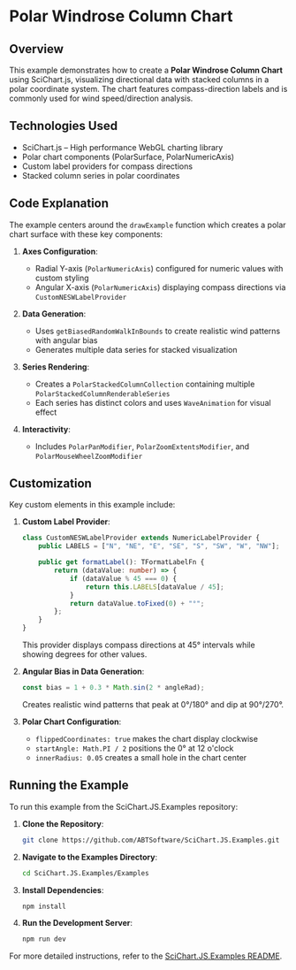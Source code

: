 # Polar Windrose Column Chart

## Overview

This example demonstrates how to create a **Polar Windrose Column Chart** using SciChart.js, visualizing directional data with stacked columns in a polar coordinate system. The chart features compass-direction labels and is commonly used for wind speed/direction analysis.

## Technologies Used

-   SciChart.js – High performance WebGL charting library
-   Polar chart components (PolarSurface, PolarNumericAxis)
-   Custom label providers for compass directions
-   Stacked column series in polar coordinates

## Code Explanation

The example centers around the `drawExample` function which creates a polar chart surface with these key components:

1. **Axes Configuration**:

    - Radial Y-axis (`PolarNumericAxis`) configured for numeric values with custom styling
    - Angular X-axis (`PolarNumericAxis`) displaying compass directions via `CustomNESWLabelProvider`

2. **Data Generation**:

    - Uses `getBiasedRandomWalkInBounds` to create realistic wind patterns with angular bias
    - Generates multiple data series for stacked visualization

3. **Series Rendering**:

    - Creates a `PolarStackedColumnCollection` containing multiple `PolarStackedColumnRenderableSeries`
    - Each series has distinct colors and uses `WaveAnimation` for visual effect

4. **Interactivity**:
    - Includes `PolarPanModifier`, `PolarZoomExtentsModifier`, and `PolarMouseWheelZoomModifier`

## Customization

Key custom elements in this example include:

1. **Custom Label Provider**:

    ```typescript
    class CustomNESWLabelProvider extends NumericLabelProvider {
        public LABELS = ["N", "NE", "E", "SE", "S", "SW", "W", "NW"];

        public get formatLabel(): TFormatLabelFn {
            return (dataValue: number) => {
                if (dataValue % 45 === 0) {
                    return this.LABELS[dataValue / 45];
                }
                return dataValue.toFixed(0) + "°";
            };
        }
    }
    ```

    This provider displays compass directions at 45° intervals while showing degrees for other values.

2. **Angular Bias in Data Generation**:

    ```typescript
    const bias = 1 + 0.3 * Math.sin(2 * angleRad);
    ```

    Creates realistic wind patterns that peak at 0°/180° and dip at 90°/270°.

3. **Polar Chart Configuration**:
    - `flippedCoordinates: true` makes the chart display clockwise
    - `startAngle: Math.PI / 2` positions the 0° at 12 o'clock
    - `innerRadius: 0.05` creates a small hole in the chart center

## Running the Example

To run this example from the SciChart.JS.Examples repository:

1. **Clone the Repository**:

    ```bash
    git clone https://github.com/ABTSoftware/SciChart.JS.Examples.git
    ```

2. **Navigate to the Examples Directory**:

    ```bash
    cd SciChart.JS.Examples/Examples
    ```

3. **Install Dependencies**:

    ```bash
    npm install
    ```

4. **Run the Development Server**:
    ```bash
    npm run dev
    ```

For more detailed instructions, refer to the [SciChart.JS.Examples README](https://github.com/ABTSoftware/SciChart.JS.Examples/blob/master/README.md).
